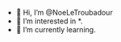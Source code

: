 - 👋 Hi, I’m @NoeLeTroubadour
- 👀 I’m interested in *.
- 🌱 I’m currently learning.

<!---
NoeLeTroubadour/NoeLeTroubadour is a ✨ special ✨ repository because its `README.md` (this file) appears on your GitHub profile.
You can click the Preview link to take a look at your changes.
--->
